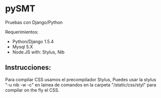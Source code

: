 pySMT
=====

Pruebas con Django/Python

Requerimientos:
- Python/Django 1.5.4
- Mysql 5.X
- Node.JS with: Stylus, Nib

Instrucciones:
---------------
Para compilar CSS usamos el precompilador Stylus, Puedes usar la stylus "-u nib -w -c" en lainea de comandos en la carpeta "/static/css/styl" para compilar on the fly el CSS.
